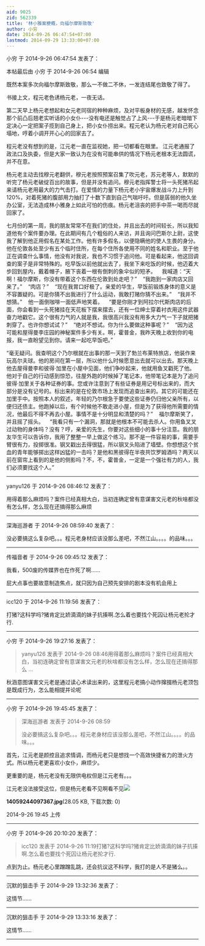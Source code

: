 ```yaml
---
aid: 9025
zid: 562339
title: '林小雅案梗概，向福尔摩斯致敬'
author: 小穷
date: 2014-09-26 06:47:54+07:00
lastmod: 2014-09-29 13:33:00+07:00
---
```


小穷 于 2014-9-26 06:47:54 发表了：

本帖最后由 小穷 于 2014-9-26 06:54 编辑 

既然本案多次向福尔摩斯致敬，那么一不做二不休，一发连结尾也致敬了得了。

书接上文，程元老色诱杨元老，一夜无话。

第二天早上杨元老想起和女元老同宿的种种麻烦，及对平板身材的无感，越发怀念那个前凸后翘老实听话的小女仆---没有电还是触觉占了上风---于是杨元老暗暗下定决心一定把案子揽到自己身上，把小女仆捞出来。程元老认为杨元老对自己死心塌地，哼着小调开开心心的回家去了。

程元老没有想到的是，江元老一直在监视她，把一切都看在眼里。 江元老通报了政法口及执委，但是大家一致认为在没有可能串供的情况下杨元老根本无法圆谎，并不在意。

杨元老主动去找穆元老翻供，穆元老按照预案召集了吹元老，苏元老等人，默默的听完了杨元老破绽百出的故事，但是并没有追问。穆元老指挥警士将一头死猪吊起来请杨元老用最大的力气击打。在爱情的力量下杨元老小宇宙爆发战斗力上升到120%，对着死猪的腹部用力抽打了十数下直到自己气喘吁吁。但是孱弱的他久坐办公室，无法造成林小雅身上如此可怕的伤痕。杨元老沮丧的把手中茶一喝而尽就回家了。

七月份的第一周，我的朋友常常不在我们的住处，并且出去的时间较长，所以我知道他有个案件要办理。在此期间有几个粗俗的人来访，并且询问巴斯尔上尉，这使我了解到他正用假名在某处工作。他有许多假名，以便隐瞒他的使人生畏的身分。他在伦敦各处至少有五个临时住所，在每个住所各使用不同的姓名和职业。至于他正在调查什么事情，他没有对我说，我也不习惯于追问他。可是看起来，他这回调查的案子是非常特殊的。吃早饭以前他就出去了，我坐下来吃饭的时候，他迈着大步回到屋内，戴着帽子，腋下丧着一根有倒刺的象伞似的短矛。    我喊道：“天啊！福尔摩斯，你没有带着这个东西在伦敦到处走吧？”    “我跑到一家肉店又回来了。”    “肉店？”    “现在我胃口好极了。亲爱的华生，早饭前锻炼身体的意义是不容置疑的。可是你猜不出我进行了什么运动，我敢打赌你猜不出来。”    “我并不想猜。”    他一面倒咖啡一面低声地笑着。    “要是你刚才到阿拉尔代斯肉店的后面，你会看到一头死猪挂在天花板下摆来摆去，还有一位绅士穿着衬衣用这件武器奋力地戳它。这个很有力气的人就是我，我很高兴我没有用多大力气一下子就把猪刺穿了。也许你想试试？”    “绝对不想试。你为什么要做这种事呢？”    “因为这可能和屋得曼李庄园的神秘案件多少有关。啊，霍普金，我昨天晚上收到你的电报，我一直盼望见到你。请来一起吃早饭吧。”

“毫无疑问。我查明这个乃尔根就在出事的那一天到了勃兰布莱特旅店，他装作来玩高尔夫球。他的房间在第一层，所以他什么时候愿意出去就可以出去。那天晚上他去屋得曼李和彼得·加里在小屋中见面，他们争吵起来，他就用鱼叉戳死了他。他对于自己的行动感到惊恐，往屋外跑的时候掉了笔记本，他带笔记本是为了追问彼得·加里关于各种证券的事。您或许注意到了有些证券是用记号标出来的，而大部分是没有记号的。标出来的是在伦敦市场上发现而追查出来的。其它的可能还在加里手中。按照本人的叙述，年轻的乃尔根急于要使这些证券仍归他父亲所有，以便归还债主。他跑掉以后，有个时候他不敢走进小屋，但是为了获得他所需要的情况，他最后不得不再去小屋。事情不是十分明显和清楚的吗？”    福尔摩斯笑了，并且摇了摇头。    “我看只有一个漏洞，那就是他根本不可能去杀人。你用鱼叉叉过动物的身体吗？没有？哼，亲爱的先生，你要对这些细小的事十分注意。我的朋友华生可以告诉你，我用了整整一早上做这个练习。那不是一件容易的事，需要手臂很有力，投掷很准。钢叉戳出去得很猛，所以钢叉头陷进了墙壁。你想想这个贫血的青年能够掷出这样凶猛的一击吗？是他和黑彼得在半夜共饮罗姆酒吗？两天以前在窗帘上看到的是他的侧影吗？不，不，霍普金，一定是一个强壮有力的人，我们必须要找这个人。”

---------

yanyu126 于 2014-9-26 08:46:12 发表了：

用得着那么麻烦吗？案件已经真相大白，当初连确定曾有意谋害文元老的秋啥都没有怎么样，怎么现在还搞得那么麻烦

---------

深海巡游者 于 2014-9-26 08:59:40 发表了：

没必要搞这么复杂吧。。。程元老身材应该没那么差吧，不然江山。。。。的品味。。。

---------

传福音者 于 2014-9-26 09:45:12 发表了：

我看，500废的传媒界也在作死了啊……

屁大点事也要故意制造焦点，就只因为自己预先安排的剧本没有机会用上

---------

icc120 于 2014-9-26 11:19:56 发表了：

打猪?这科学吗?猪肯定比娇滴滴的妹子抗揍啊.怎么着也要找个死囚让杨元老抡才行.

---------

小穷 于 2014-9-26 19:27:16 发表了：

> yanyu126 发表于 2014-9-26 08:46用得着那么麻烦吗？案件已经真相大白，当初连确定曾有意谋害文元老的秋啥都没有怎么样，怎么现在还搞得那么 ...



秋涵意图谋害文元老是通过读心术读出来的，这里程元老搞小动作撺掇杨元老顶包是既成行为，怎么能相提并论呢

---------

小穷 于 2014-9-26 19:45:45 发表了：

> 深海巡游者 发表于 2014-9-26 08:59
> 
> 没必要搞这么复杂吧。。。程元老身材应该没那么差吧，不然江山。。。。的品味。。。



首先，江元老是颜控且追求情调，而杨元老只是想找一个高效快捷省力的泄火方式。所以杨元老更喜欢小女仆，麻烦少。

更重要的是，杨元老没有无限供电权但是江元老有。。。

江元老没法接受这位，但是杨元老看不见啊看不见![](https://mirrors.tuna.tsinghua.edu.cn/osdn/lgqm/72877/194517r11epc1p2rdedupd.jpg)



**14059244097367.jpg**(28.05 KB, 下载次数: 0)



2014-9-26 19:45 上传

---------

小穷 于 2014-9-26 20:10:20 发表了：

> icc120 发表于 2014-9-26 11:19打猪?这科学吗?猪肯定比娇滴滴的妹子抗揍啊.怎么着也要找个死囚让杨元老抡才行.



点到为止。杨元老心里蹭蹭乱跳，还会抗议这不科学，我打的是人不是猪么。。

---------

沉默的狙击手 于 2014-9-29 13:32:36 发表了：

这情节……

---------

沉默的狙击手 于 2014-9-29 13:33:16 发表了：

这情节……

---------

